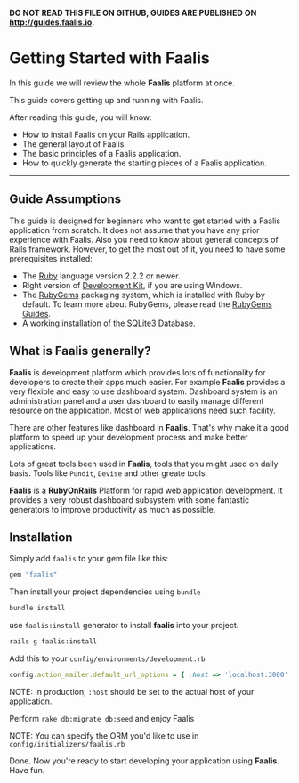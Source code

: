 **DO NOT READ THIS FILE ON GITHUB, GUIDES ARE PUBLISHED ON http://guides.faalis.io.**

Getting Started with Faalis
===========================

In this guide we will review the whole **Faalis** platform at once.


This guide covers getting up and running with Faalis.

After reading this guide, you will know:

* How to install Faalis on your Rails application.
* The general layout of Faalis.
* The basic principles of a Faalis application.
* How to quickly generate the starting pieces of a Faalis application.

--------------------------------------------------------------------------------


Guide Assumptions
-----------------

This guide is designed for beginners who want to get started with a Faalis
application from scratch. It does not assume that you have any prior experience
with Faalis. Also you need to know about general concepts of Rails framework. However,
to get the most out of it, you need to have some prerequisites installed:

* The [Ruby](https://www.ruby-lang.org/en/downloads) language version 2.2.2 or newer.
* Right version of [Development Kit](http://rubyinstaller.org/downloads/), if you
  are using Windows.
* The [RubyGems](https://rubygems.org) packaging system, which is installed with
  Ruby by default. To learn more about RubyGems, please read the
  [RubyGems Guides](http://guides.rubygems.org).
* A working installation of the [SQLite3 Database](https://www.sqlite.org).

What is Faalis generally?
-------------------------

**Faalis** is development platform which provides lots of functionality for developers to create
their apps much easier. For example **Faalis** provides a very flexible and easy to use dashboard
system. Dashboard system is an administration panel and a user dashboard to easily manage different
resource on the application. Most of web applications need such facility.

There are other features like dashboard in **Faalis**. That's why make it a good platform to speed
up your development process and make better applications.

Lots of great tools been used in **Faalis**, tools that you might used on daily basis. Tools like
`Pundit`, `Devise` and other greate tools.

**Faalis** is a **RubyOnRails** Platform for rapid web application development. It provides a very
robust dashboard subsystem with some fantastic generators to improve productivity as much as possible.

Installation
-------------

Simply add `faalis` to your gem file like this:

```ruby
gem "faalis"
```

Then install your project dependencies using `bundle`

```bash
bundle install
```

use `faalis:install` generator to install **faalis** into your project.

```bash
rails g faalis:install
```

Add this to your `config/environments/development.rb`

```ruby
config.action_mailer.default_url_options = { :host => 'localhost:3000' }
```
NOTE: In production, `:host` should be set to the actual host of your application.

Perform `rake db:migrate db:seed` and enjoy Faalis

NOTE: You can specify the ORM you'd like to use in `config/initializers/faalis.rb`

Done. Now you're ready to start developing your application using **Faalis**. Have fun.
